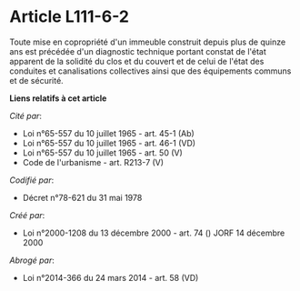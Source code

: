 # Article L111-6-2

Toute mise en copropriété d'un immeuble construit depuis plus de quinze ans est précédée d'un diagnostic technique portant
constat de l'état apparent de la solidité du clos et du couvert et de celui de l'état des conduites et canalisations
collectives ainsi que des équipements communs et de sécurité.

**Liens relatifs à cet article**

_Cité par_:

  - Loi n°65-557 du 10 juillet 1965 - art. 45-1 (Ab)
  - Loi n°65-557 du 10 juillet 1965 - art. 46-1 (VD)
  - Loi n°65-557 du 10 juillet 1965 - art. 50 (V)
  - Code de l'urbanisme - art. R213-7 (V)

_Codifié par_:

  - Décret n°78-621 du 31 mai 1978

_Créé par_:

  - Loi n°2000-1208 du 13 décembre 2000 - art. 74 () JORF 14 décembre 2000

_Abrogé par_:

  - Loi n°2014-366 du 24 mars 2014 - art. 58 (VD)
